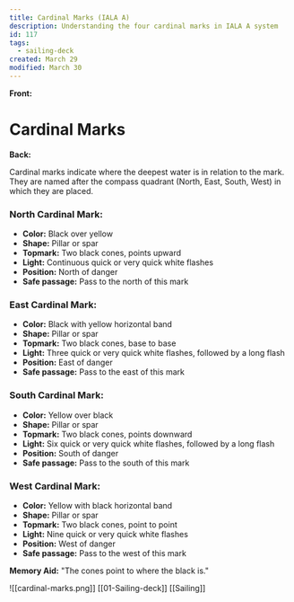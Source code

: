 ```yaml
---
title: Cardinal Marks (IALA A)
description: Understanding the four cardinal marks in IALA A system
id: 117
tags:
  - sailing-deck
created: March 29
modified: March 30
---
```

**Front:**
# Cardinal Marks

**Back:**
<p>Cardinal marks indicate where the deepest water is in relation to the mark. They are named after the compass quadrant (North, East, South, West) in which they are placed.</p>

<div class="mark-section">
  <h3>North Cardinal Mark:</h3>
  <ul>
    <li><strong>Color:</strong> Black over yellow</li>
    <li><strong>Shape:</strong> Pillar or spar</li>
    <li><strong>Topmark:</strong> Two black cones, points upward</li>
    <li><strong>Light:</strong> Continuous quick or very quick white flashes</li>
    <li><strong>Position:</strong> North of danger</li>
    <li><strong>Safe passage:</strong> Pass to the north of this mark</li>
  </ul>
</div>

<div class="mark-section">
  <h3>East Cardinal Mark:</h3>
  <ul>
    <li><strong>Color:</strong> Black with yellow horizontal band</li>
    <li><strong>Shape:</strong> Pillar or spar</li>
    <li><strong>Topmark:</strong> Two black cones, base to base</li>
    <li><strong>Light:</strong> Three quick or very quick white flashes, followed by a long flash</li>
    <li><strong>Position:</strong> East of danger</li>
    <li><strong>Safe passage:</strong> Pass to the east of this mark</li>
  </ul>
</div>

<div class="mark-section">
  <h3>South Cardinal Mark:</h3>
  <ul>
    <li><strong>Color:</strong> Yellow over black</li>
    <li><strong>Shape:</strong> Pillar or spar</li>
    <li><strong>Topmark:</strong> Two black cones, points downward</li>
    <li><strong>Light:</strong> Six quick or very quick white flashes, followed by a long flash</li>
    <li><strong>Position:</strong> South of danger</li>
    <li><strong>Safe passage:</strong> Pass to the south of this mark</li>
  </ul>
</div>

<div class="mark-section">
  <h3>West Cardinal Mark:</h3>
  <ul>
    <li><strong>Color:</strong> Yellow with black horizontal band</li>
    <li><strong>Shape:</strong> Pillar or spar</li>
    <li><strong>Topmark:</strong> Two black cones, point to point</li>
    <li><strong>Light:</strong> Nine quick or very quick white flashes</li>
    <li><strong>Position:</strong> West of danger</li>
    <li><strong>Safe passage:</strong> Pass to the west of this mark</li>
  </ul>
</div>

<p><strong>Memory Aid:</strong> "The cones point to where the black is."</p>
![[cardinal-marks.png]]
[[01-Sailing-deck]]
[[Sailing]]
